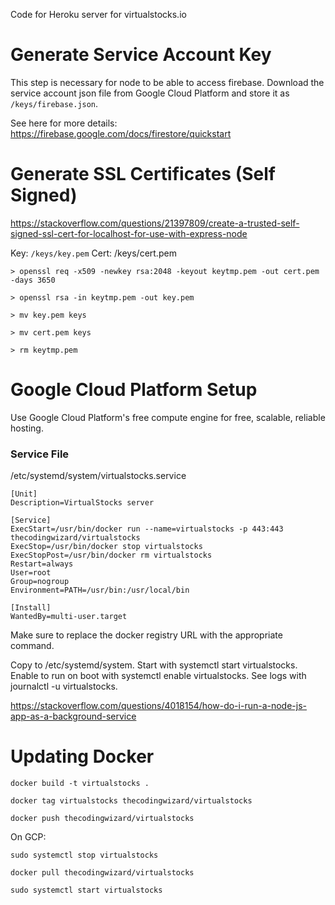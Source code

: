 Code for Heroku server for virtualstocks.io

# Generate Service Account Key
This step is necessary for node to be able to access firebase.
Download the service account json file from Google Cloud Platform and store it as `/keys/firebase.json`.

See here for more details: https://firebase.google.com/docs/firestore/quickstart

# Generate SSL Certificates (Self Signed)
https://stackoverflow.com/questions/21397809/create-a-trusted-self-signed-ssl-cert-for-localhost-for-use-with-express-node

Key: `/keys/key.pem`
Cert: /keys/cert.pem

```
> openssl req -x509 -newkey rsa:2048 -keyout keytmp.pem -out cert.pem -days 3650

> openssl rsa -in keytmp.pem -out key.pem

> mv key.pem keys

> mv cert.pem keys

> rm keytmp.pem
```

# Google Cloud Platform Setup
Use Google Cloud Platform's free compute engine for free, scalable, reliable hosting.

### Service File
/etc/systemd/system/virtualstocks.service
```
[Unit]
Description=VirtualStocks server

[Service]
ExecStart=/usr/bin/docker run --name=virtualstocks -p 443:443 thecodingwizard/virtualstocks
ExecStop=/usr/bin/docker stop virtualstocks
ExecStopPost=/usr/bin/docker rm virtualstocks
Restart=always
User=root
Group=nogroup  
Environment=PATH=/usr/bin:/usr/local/bin

[Install]
WantedBy=multi-user.target
```

Make sure to replace the docker registry URL with the appropriate command.

Copy to /etc/systemd/system. Start with systemctl start virtualstocks. Enable to run on boot with systemctl enable virtualstocks. See logs with journalctl -u virtualstocks.

https://stackoverflow.com/questions/4018154/how-do-i-run-a-node-js-app-as-a-background-service

# Updating Docker
```
docker build -t virtualstocks .

docker tag virtualstocks thecodingwizard/virtualstocks

docker push thecodingwizard/virtualstocks
```

On GCP:
```
sudo systemctl stop virtualstocks

docker pull thecodingwizard/virtualstocks

sudo systemctl start virtualstocks
```